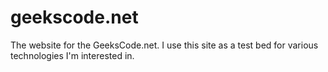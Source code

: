 # geekscode.net

The website for the GeeksCode.net. I use this site as a test bed for various technologies I'm interested in. 
